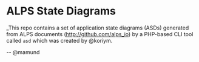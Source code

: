 # ALPS State Diagrams

_This repo contains a set of application state diagrams (ASDs) generated from
ALPS documents (http://github.com/alps_io) by a PHP-based CLI tool called 
`asd` which was created by @koriym.

-- @mamund
